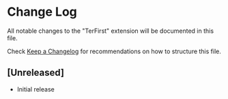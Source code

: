 # Change Log

All notable changes to the "TerFirst" extension will be documented in this file.

Check [Keep a Changelog](http://keepachangelog.com/) for recommendations on how to structure this file.

## [Unreleased]

- Initial release